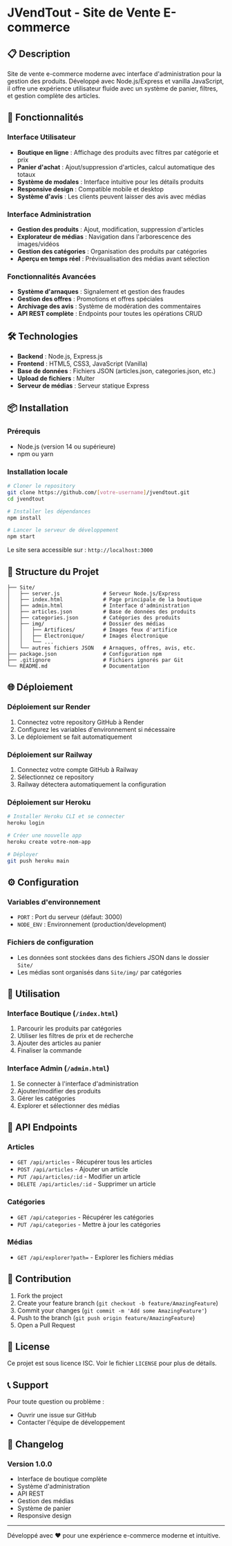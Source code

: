 # JVendTout - Site de Vente E-commerce

## 📋 Description

Site de vente e-commerce moderne avec interface d'administration pour la gestion des produits. Développé avec Node.js/Express et vanilla JavaScript, il offre une expérience utilisateur fluide avec un système de panier, filtres, et gestion complète des articles.

## 🚀 Fonctionnalités

### Interface Utilisateur
- **Boutique en ligne** : Affichage des produits avec filtres par catégorie et prix
- **Panier d'achat** : Ajout/suppression d'articles, calcul automatique des totaux
- **Système de modales** : Interface intuitive pour les détails produits
- **Responsive design** : Compatible mobile et desktop
- **Système d'avis** : Les clients peuvent laisser des avis avec médias

### Interface Administration
- **Gestion des produits** : Ajout, modification, suppression d'articles
- **Explorateur de médias** : Navigation dans l'arborescence des images/vidéos
- **Gestion des catégories** : Organisation des produits par catégories
- **Aperçu en temps réel** : Prévisualisation des médias avant sélection

### Fonctionnalités Avancées
- **Système d'arnaques** : Signalement et gestion des fraudes
- **Gestion des offres** : Promotions et offres spéciales
- **Archivage des avis** : Système de modération des commentaires
- **API REST complète** : Endpoints pour toutes les opérations CRUD

## 🛠️ Technologies

- **Backend** : Node.js, Express.js
- **Frontend** : HTML5, CSS3, JavaScript (Vanilla)
- **Base de données** : Fichiers JSON (articles.json, categories.json, etc.)
- **Upload de fichiers** : Multer
- **Serveur de médias** : Serveur statique Express

## 📦 Installation

### Prérequis
- Node.js (version 14 ou supérieure)
- npm ou yarn

### Installation locale
```bash
# Cloner le repository
git clone https://github.com/[votre-username]/jvendtout.git
cd jvendtout

# Installer les dépendances
npm install

# Lancer le serveur de développement
npm start
```

Le site sera accessible sur : `http://localhost:3000`

## 🔧 Structure du Projet

```
├── Site/
│   ├── server.js              # Serveur Node.js/Express
│   ├── index.html             # Page principale de la boutique
│   ├── admin.html             # Interface d'administration
│   ├── articles.json          # Base de données des produits
│   ├── categories.json        # Catégories des produits
│   ├── img/                   # Dossier des médias
│   │   ├── Artifices/         # Images feux d'artifice
│   │   ├── Electronique/      # Images électronique
│   │   └── ...
│   └── autres fichiers JSON   # Arnaques, offres, avis, etc.
├── package.json               # Configuration npm
├── .gitignore                 # Fichiers ignorés par Git
└── README.md                  # Documentation
```

## 🌐 Déploiement

### Déploiement sur Render
1. Connectez votre repository GitHub à Render
2. Configurez les variables d'environnement si nécessaire
3. Le déploiement se fait automatiquement

### Déploiement sur Railway
1. Connectez votre compte GitHub à Railway
2. Sélectionnez ce repository
3. Railway détectera automatiquement la configuration

### Déploiement sur Heroku
```bash
# Installer Heroku CLI et se connecter
heroku login

# Créer une nouvelle app
heroku create votre-nom-app

# Déployer
git push heroku main
```

## ⚙️ Configuration

### Variables d'environnement
- `PORT` : Port du serveur (défaut: 3000)
- `NODE_ENV` : Environnement (production/development)

### Fichiers de configuration
- Les données sont stockées dans des fichiers JSON dans le dossier `Site/`
- Les médias sont organisés dans `Site/img/` par catégories

## 📱 Utilisation

### Interface Boutique (`/index.html`)
1. Parcourir les produits par catégories
2. Utiliser les filtres de prix et de recherche
3. Ajouter des articles au panier
4. Finaliser la commande

### Interface Admin (`/admin.html`)
1. Se connecter à l'interface d'administration
2. Ajouter/modifier des produits
3. Gérer les catégories
4. Explorer et sélectionner des médias

## 🔄 API Endpoints

### Articles
- `GET /api/articles` - Récupérer tous les articles
- `POST /api/articles` - Ajouter un article
- `PUT /api/articles/:id` - Modifier un article
- `DELETE /api/articles/:id` - Supprimer un article

### Catégories
- `GET /api/categories` - Récupérer les catégories
- `PUT /api/categories` - Mettre à jour les catégories

### Médias
- `GET /api/explorer?path=` - Explorer les fichiers médias

## 🤝 Contribution

1. Fork the project
2. Create your feature branch (`git checkout -b feature/AmazingFeature`)
3. Commit your changes (`git commit -m 'Add some AmazingFeature'`)
4. Push to the branch (`git push origin feature/AmazingFeature`)
5. Open a Pull Request

## 📝 License

Ce projet est sous licence ISC. Voir le fichier `LICENSE` pour plus de détails.

## 📞 Support

Pour toute question ou problème :
- Ouvrir une issue sur GitHub
- Contacter l'équipe de développement

## 🔄 Changelog

### Version 1.0.0
- Interface de boutique complète
- Système d'administration
- API REST
- Gestion des médias
- Système de panier
- Responsive design

---

Développé avec ❤️ pour une expérience e-commerce moderne et intuitive.